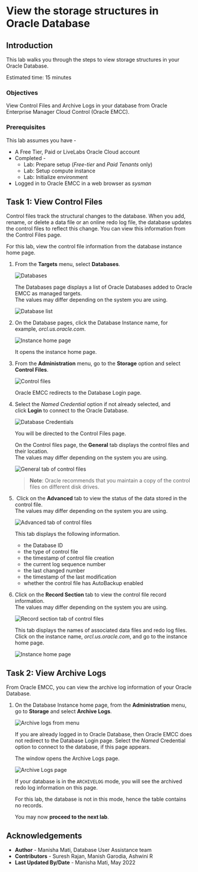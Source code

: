 # View the storage structures in Oracle Database

## Introduction

This lab walks you through the steps to view storage structures in your Oracle Database.

Estimated time: 15 minutes

### Objectives

View Control Files and Archive Logs in your database from Oracle Enterprise Manager Cloud Control (Oracle EMCC).

### Prerequisites

This lab assumes you have -

-   A Free Tier, Paid or LiveLabs Oracle Cloud account
-   Completed -
    -   Lab: Prepare setup (*Free-tier* and *Paid Tenants* only)
    -   Lab: Setup compute instance
    -   Lab: Initialize environment
-   Logged in to Oracle EMCC in a web browser as *sysman*

## Task 1: View Control Files

Control files track the structural changes to the database. When you add, rename, or delete a data file or an online redo log file, the database updates the control files to reflect this change. You can view this information from the Control Files page.

For this lab, view the control file information from the database instance home page.

1.  From the **Targets** menu, select **Databases**.

    ![Databases](./images/emcc-targetadd-db.png " ")

	The Databases page displays a list of Oracle Databases added to Oracle EMCC as managed targets.  
	The values may differ depending on the system you are using.

    ![Database list](./images/emcc-targetadd-dbhome.png " ")

2.  On the Database pages, click the Database Instance name, for example, *orcl.us.oracle.com*.

    ![Instance home page](./images/emcc-dbhome-containerhome.png " ")

    It opens the instance home page.

3.  From the **Administration** menu, go to the **Storage** option and select **Control Files**.

    ![Control files](./images/admin-controlfiles.png " ")

    Oracle EMCC redirects to the Database Login page.

4.  Select the *Named Credential* option if not already selected, and click **Login** to connect to the Oracle Database.

    ![Database Credentials](./images/dblogin.png " ")

    You will be directed to the Control Files page.

    On the Control files page, the **General** tab displays the control files and their location.  
	The values may differ depending on the system you are using.

    ![General tab of control files](./images/generaltab-controlfiles.png " ")

     > **Note**: Oracle recommends that you maintain a copy of the control files on different disk drives.

5.   Click on the **Advanced** tab to view the status of the data stored in the control file.  
	The values may differ depending on the system you are using.

    ![Advanced tab of control files](./images/advancetab-controlfile.png " ")

    This tab displays the following information.
	- the Database ID
    - the type of control file
    - the timestamp of control file creation
    - the current log sequence number
    - the last changed number
    - the timestamp of the last modification
	- whether the control file has AutoBackup enabled

6.  Click on the **Record Section** tab to view the control file record information.  
	The values may differ depending on the system you are using.

    ![Record section tab of control files](./images/recordtab-controlfile.png " ")

    This tab displays the names of associated data files and redo log files.  
	Click on the instance name, *orcl.us.oracle.com*, and go to the instance home page.

    ![Instance home page](./images/emcc-dbhome-containerhome.png " ")

## Task 2: View Archive Logs

From Oracle EMCC, you can view the archive log information of your Oracle Database.

1.  On the Database Instance home page, from the **Administration** menu, go to **Storage** and select **Archive Logs**.

    ![Archive logs from menu](./images/administration-archivelog.png " ")

	If you are already logged in to Oracle Database, then Oracle EMCC does not redirect to the Database Login page. Select the *Named* Credential option to connect to the database, if this page appears.

    The window opens the Archive Logs page.

    ![Archive Logs page](./images/archivelogs.png " ")

    If your database is in the `ARCHIVELOG` mode, you will see the archived redo log information on this page. 
	
	For this lab, the database is not in this mode, hence the table contains no records.

    You may now **proceed to the next lab**.

## Acknowledgements

- **Author** - Manisha Mati, Database User Assistance team
- **Contributors** - Suresh Rajan, Manish Garodia, Ashwini R
- **Last Updated By/Date** - Manisha Mati, May 2022